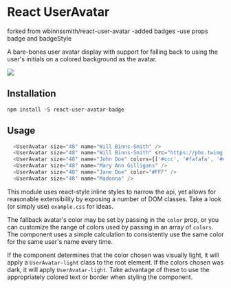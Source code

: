 # React UserAvatar

forked from wbinnssmith/react-user-avatar
-added badges
-use props badge and badgeStyle

A bare-bones user avatar display with support for falling back to using the user's initials on a colored background as the avatar.

![](https://cloud.githubusercontent.com/assets/755844/11612136/7dc28cae-9ba2-11e5-8c6e-999d5d524642.png)

## Installation

`npm install -S react-user-avatar-badge`

## Usage

```js
  <UserAvatar size="48" name="Will Binns-Smith" />
  <UserAvatar size="48" name="Will Binns-Smith" src="https://pbs.twimg.com/profile_images/429442426038538240/6Ac9kykG_400x400.jpeg" />
  <UserAvatar size="48" name="John Doe" colors={['#ccc', '#fafafa', '#ccaabb']}/>
  <UserAvatar size="48" name="Mary Ann Gilligans" />
  <UserAvatar size="48" name="Jane Doe" color="#FFF" />
  <UserAvatar size="48" name="Madonna" />
```

This module uses react-style inline styles to narrow the api, yet allows for reasonable extensibility by exposing
a number of DOM classes. Take a look (or simply use) `example.css` for ideas.

The fallback avatar's color may be set by passing in the `color` prop, or you can customize the range of colors
used by passing in an array of `colors`. The component uses a simple calculation to consistently use the same
color for the same user's name every time.

If the component determines that the color chosen was visually light, it will apply a `UserAvatar-light` class to the root element.
If the colors chosen was dark, it will apply `UserAvatar-light`. Take advantage of these to use the appropriately colored text or border
when styling the component.
